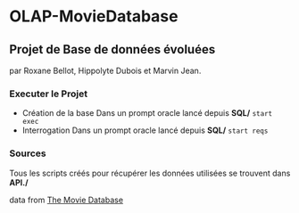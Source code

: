 # OLAP-MovieDatabase
## Projet de Base de données évoluées
par Roxane Bellot, Hippolyte Dubois et Marvin Jean.
### Executer le Projet
- Création de la base
Dans un prompt oracle lancé depuis **SQL/**  `start exec`
- Interrogation
Dans un prompt oracle lancé depuis **SQL/**  `start reqs`

### Sources
Tous les scripts créés pour récupérer les données utilisées se trouvent dans **API./**

data from [The Movie Database](https:://themoviedb.org)
